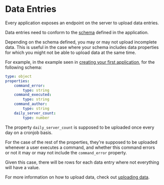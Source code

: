 # Data Entries

Every application exposes an endpoint on the server to upload data entries.

Data entries need to conform to the [schema](./schema.md) defined in the application.

Depending on the schema defined, you may or may not upload incomplete data. This is useful in the case
where your schema includes data properties for which you might not be able to upload data at the same time.

For example, in the example seen in [creating your first application](../getting-started/creating-your-first-application.md), for the following schema:

```yaml
type: object
properties:
    command_error:
        type: string
    command_executed:
        type: string
    command_author:
        type: string
    daily_server_count:
        type: number
```

The property `daily_server_count` is supposed to be uploaded once every day on a cronjob basis.

For the case of the rest of the properties, they're supposed to be uploaded whenever a user executes a command, and whether
this command errors or not it may or may not include the `command_error` property.

Given this case, there will be rows for each data entry where not everything will have a value.

For more information on how to upload data, check out [uploading data](../getting-started/uploading-data.md).
